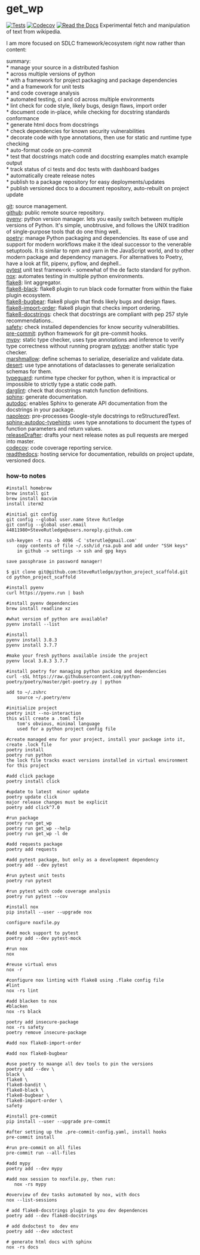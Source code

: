 # get_wp

[![Tests](https://github.com/SteveRutledge/get_wp/workflows/Tests/badge.svg)](https://github.com/SteveRutledge/get_wp/actions)
[![Codecov](https://codecov.io/gh/SteveRUtledge/get_wp/branch/master/graph/badge.svg)](https://codecov.io/gh/SteveRutledge/get_wp)
[![Read the Docs](https://readthedocs.org/projects/get_wp/badge/)](https://get_wp.readthedocs.io/)
Experimental fetch and manipulation of text from wikipedia.

I am more focused on SDLC framework/ecosystem right now rather than content:

summary:<br/>
    * manage your source in a distributed fashion<br/>
    * across multiple versions of python<br/>
    * with a framework for project packaging and package dependencies<br/>
    * and a framework for unit tests<br/>
    * and code coverage analysis<br/>
    * automated testing, ci and cd across multiple environments<br/>
    * lint check for code style, likely bugs, design flaws, import order<br/>
    * document code in-place, while checking for docstring standards conformance<br/>
    * generate html docs from docstrings<br/>
    * check dependencies for known security vulnerabilities<br/>
    * decorate code with type annotations, then use for static and runtime type checking<br/>
    * auto-format code on pre-commit<br/>
    * test that docstrings match code and docstring examples match example output<br/>
    * track status of ci tests and doc tests with dashboard badges<br/>
    * automatically create release notes<br/>
    * publish to a package repository for easy deployments/updates<br/>
    * publish versioned docs to a document repository, auto-rebuilt on project update<br/>

[git](https://git-scm.com/): source management.<br/>
[github](https://github.com): public remote source repository.<br/>
[pyenv](https://github.com/pyenv/pyenv): python version manager. lets you easily switch between multiple versions of Python. It's simple, unobtrusive, and follows the UNIX tradition of single-purpose tools that do one thing well..<br/>
[poetry](https://python-poetry.org): manage Python packaging and dependencies. Its ease of  use and support for modern workflows make it the ideal successor to the  venerable setuptools. It is similar to npm and yarn in the JavaScript  world, and to other modern package and dependency managers. For alternatives to Poetry, have a look at flit, pipenv, pyflow, and dephell..<br/>
[pytest](https://docs.pytest.org/en/latest/) unit test framework - somewhat of the de facto standard for python.<br/>
[nox](https://pypi.org/project/nox/): automates testing in multiple python environments.<br/>
[flake8](https://pypi.org/project/flake8/): lint aggregator.<br/>
[flake8-black](https://pypi.org/project/flake8-black/): flake8 plugin to run black code formatter from within the flake plugin ecosystem.<br/>
[flake8-bugbear](https://pypi.org/project/flake8-bugbear/): flake8 plugin that finds likely bugs and design flaws.<br/>
[flake8-import-order](https://pypi.org/project/flake8-import-order/): flake8 plugin that checks import ordering.<br/>
[flake8-docstrings](https://gitlab.com/pycqa/flake8-docstrings): check that docstrings are compliant with pep 257 style recommendations..<br/>
[safety](https://github.com/pyupio/safety): check installed dependencies for know security vulnerabilities.<br/>
[pre-commit](https://pre-commit.com/): python framework for git pre-commit hooks.<br/>
[mypy](http://mypy-lang.org/): static type checker, uses type annotations and inference to verify type correctness without running program
[pytype](https://google.github.io/pytype/): another static type checker.<br/>
[marshmallow](https://marshmallow.readthedocs.io/): define schemas to serialize, deserialize and validate data.<br/>
[desert](https://desert.readthedocs.io/): use type annotations of dataclasses to generate serialization schemas for them.<br/>
[typeguard](https://github.com/agronholm/typeguard): runtime type checker for python, when it is impractical or impossible to strictly type a static code path.<br/>
[darglint](https://github.com/terrencepreilly/darglint): check that docstrings match function definitions.<br/>
[sphinx](http://www.sphinx-doc.org/): generate documentation.<br/>
[autodoc](https://www.sphinx-doc.org/en/master/usage/extensions/autodoc.html): enables Sphinx to generate API documentation from the docstrings in your package.<br/>
[napoleon](https://www.sphinx-doc.org/en/master/usage/extensions/napoleon.html): pre-processes Google-style docstrings to reStructuredText.<br/>
[sphinx-autodoc-typehints](https://github.com/agronholm/sphinx-autodoc-typehints): uses type annotations to document the types of function parameters and return values.<br/>
[releaseDrafter](https://github.com/release-drafter/release-drafter): drafts your next release notes as pull requests are merged into master.<br/>
[codecov](https://codecov.io/): code coverage reporting service.<br/>
[readthedocs](https://readthedocs.org/): hosting service for documentation, rebuilds on project update, versioned docs.<br/>

### how-to notes

    #install homebrew
    brew install git
    brew install macvim
    install iterm2

    #initial git config
    git config --global user.name Steve Rutledge
    git config --global user.email 44811980+SteveRutledge@users.noreply.github.com

    ssh-keygen -t rsa -b 4096 -C 'sterutle@gmail.com'
        copy contents of file ~/.ssh/id_rsa.pub and add under "SSH keys"
        in github -> settings -> ssh and gpg keys

    save passphrase in password manager!

    $ git clone git@github.com:SteveRutledge/python_project_scaffold.git
    cd python_project_scaffold

    #install pyenv
    curl https://pyenv.run | bash

    #install pyenv dependencies
    brew install readline xz

    #what version of python are available?
    pyenv install --list

    #install
    pyenv install 3.8.3
    pyenv install 3.7.7

    #make your fresh pythons available inside the project
    pyenv local 3.8.3 3.7.7

    #install poetry for managing python packing and dependencies
    curl -sSL https://raw.githubusercontent.com/python-poetry/poetry/master/get-poetry.py | python

    add to ~/.zshrc
        source ~/.poetry/env

    #initialize project
    poetry init --no-interaction
    this will create a .toml file
        tom's obvious, minimal language
        used for a python project config file

    #create managed env for your project, install your package into it, create .lock file
    poetry install
    poetry run python
    the lock file tracks exact versions installed in virtual environment for this project

    #add click package
    poetry install click

    #update to latest  minor update
    poetry update click
    major release changes must be explicit
    poetry add click^7.0

    #run package
    poetry run get_wp
    poetry run get_wp --help
    poetry run get_wp -l de

    #add requests package
    poetry add requests

    #add pytest package, but only as a development dependency
    poetry add --dev pytest

    #run pytest unit tests
    poetry run pytest

    #run pytest with code coverage analysis
    poetry run pytest --cov

    #install nox
    pip install --user --upgrade nox

    configure noxfile.py

    #add mock support to pytest
    poetry add --dev pytest-mock

    #run nox
    nox

    #reuse virtual envs
    nox -r

    #configure nox linting with flake8 using .flake config file
    #lint
    nox -rs lint

    #add blacken to nox
    #blacken
    nox -rs black

    poetry add insecure-package
    nox -rs safety
    poetry remove insecure-package

    #add nox flake8-import-order

    #add nox flake8-bugbear

    #use poetry to maange all dev tools to pin the versions
    poetry add --dev \
    black \
    flake8 \
    flake8-bandit \
    flake8-black \
    flake8-bugbear \
    flake8-import-order \
    safety

    #install pre-commit
    pip install --user --upgrade pre-commit

    #after setting up the .pre-commit-config.yaml, install hooks
    pre-commit install

    #run pre-commit on all files
    pre-commit run --all-files

    #add mypy
    poetry add --dev mypy

    #add nox session to noxfile.py, then run:
       nox -rs mypy

    #overview of dev tasks automated by nox, with docs
    nox --list-sessions

    # add flake8-docstrings plugin to you dev dependences
    poetry add --dev flake8-docstrings

    # add dxdoctest to  dev env
    poetry add --dev xdoctest

    # generate html docs with sphinx
    nox -rs docs
    
